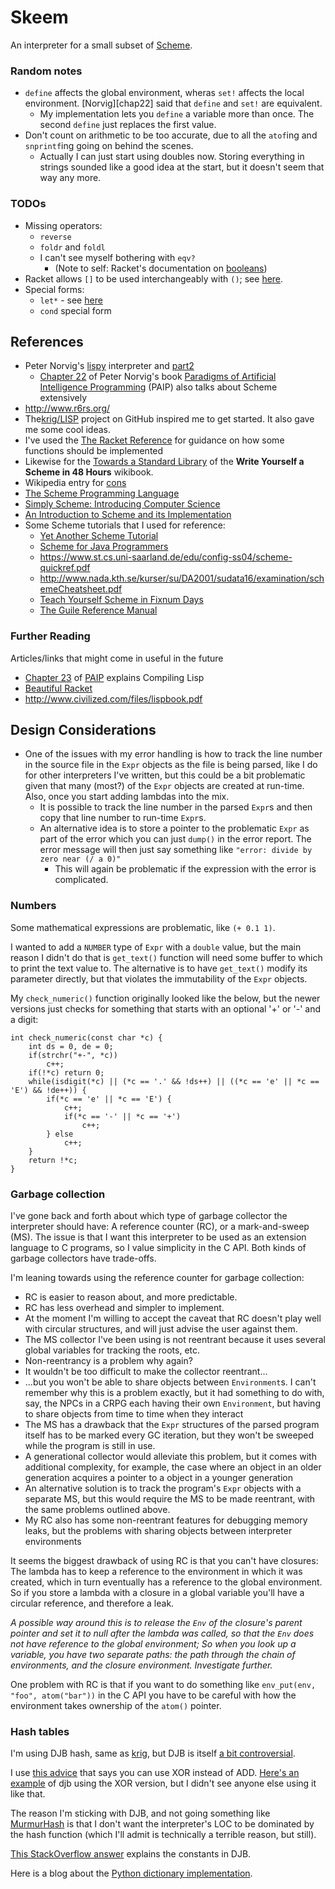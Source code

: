 # Skeem

An interpreter for a small subset of [Scheme][].

[Scheme]: https://en.wikipedia.org/wiki/Scheme_(programming_language)

### Random notes

* `define` affects the global environment, wheras `set!` affects the local environment. [Norvig][chap22] said that `define` and `set!` are equivalent.
  * My implementation lets you `define` a variable more than once. The second `define` just replaces the first value.
* Don't count on arithmetic to be too accurate, due to all the `atof`ing and `snprintf`ing going on behind the scenes.
  * Actually I can just start using doubles now. Storing everything in strings sounded like a good idea at the start, but it doesn't seem that way any more.

### TODOs

* Missing operators:
  * `reverse`
  * `foldr` and `foldl`
  * I can't see myself bothering with `eqv?` 
    * (Note to self: Racket's documentation on [booleans](https://docs.racket-lang.org/reference/booleans.html))
* Racket allows `[]` to be used interchangeably with `()`; see [here](https://stackoverflow.com/a/41417968/115589).
* Special forms:
  * `let*` - see [here](http://www.cs.utexas.edu/ftp/garbage/cs345/schintro-v13/schintro_59.html)
  * `cond` special form

## References

- Peter Norvig's [lispy][] interpreter and [part2][lispy2]
  - [Chapter 22](https://github.com/norvig/paip-lisp/blob/master/docs/chapter22.md) of Peter Norvig's book [Paradigms of Artificial Intelligence Programming][paip] (PAIP) also talks about Scheme extensively
- <http://www.r6rs.org/>
- The[krig/LISP][krig] project on GitHub inspired me to get started. It also gave me some cool ideas.
- I've used the [The Racket Reference](https://docs.racket-lang.org/reference/index.html) for guidance on how some functions should be implemented
- Likewise for the [Towards a Standard Library](https://en.wikibooks.org/wiki/Write_Yourself_a_Scheme_in_48_Hours/Towards_a_Standard_Library) of the **Write Yourself a Scheme in 48 Hours** wikibook.
- Wikipedia entry for [cons](https://en.wikipedia.org/wiki/Cons)
- [The Scheme Programming Language](https://www.scheme.com/tspl4/)
- [Simply Scheme: Introducing Computer Science](https://people.eecs.berkeley.edu/~bh/ss-toc2.html)
- [An Introduction to Scheme and its Implementation](http://www.cs.utexas.edu/ftp/garbage/cs345/schintro-v13/schintro_toc.html)
- Some Scheme tutorials that I used for reference:
  - [Yet Another Scheme Tutorial](http://www.shido.info/lisp/idx_scm_e.html)
  - [Scheme for Java Programmers](http://cs.gettysburg.edu/~tneller/cs341/scheme-intro/index.html)
  - <https://www.st.cs.uni-saarland.de/edu/config-ss04/scheme-quickref.pdf>
  - <http://www.nada.kth.se/kurser/su/DA2001/sudata16/examination/schemeCheatsheet.pdf>
  - [Teach Yourself Scheme in Fixnum Days](https://ds26gte.github.io/tyscheme/index.html)
  - [The Guile Reference Manual](https://www.gnu.org/software/guile/manual/html_node/index.html)

[lispy]: http://norvig.com/lispy.html
[lispy2]: http://norvig.com/lispy2.html
[krig]: https://github.com/krig/LISP

### Further Reading

Articles/links that might come in useful in the future

* [Chapter 23](https://github.com/norvig/paip-lisp/blob/master/docs/chapter23.md) of [PAIP][paip] explains Compiling Lisp
* [Beautiful Racket](https://beautifulracket.com/introduction.html)
* <http://www.civilized.com/files/lispbook.pdf>

[paip]: https://github.com/norvig/paip-lisp

## Design Considerations

* One of the issues with my error handling is how to track the line number in the source file in the `Expr` objects as the file is being parsed, like I do for other interpreters I've written, but this could be a bit problematic given that many (most?) of the `Expr` objects are created at run-time. Also, once you start adding lambdas into the mix.
  * It is possible to track the line number in the parsed `Expr`s and then copy that line number to run-time `Expr`s.
  * An alternative idea is to store a pointer to the problematic `Expr` as part of the error which you can just `dump()` in the error report. The error message will then just say something like `"error: divide by zero near (/ a 0)"`
    * This will again be problematic if the expression with the error is complicated.

### Numbers

Some mathematical expressions are problematic, like `(+ 0.1 1)`.

I wanted to add a `NUMBER` type of `Expr` with a `double` value, but the main reason I didn't do that is `get_text()` function will need some buffer to which to print the text value to.
The alternative is to have `get_text()` modify its parameter directly, but that violates the immutability of the `Expr` objects.

My `check_numeric()` function originally looked like the below, but the newer versions just checks for something that starts with an optional '+' or '-' and a digit:

```
int check_numeric(const char *c) {
	int ds = 0, de = 0;
	if(strchr("+-", *c))
		c++;
	if(!*c) return 0;
	while(isdigit(*c) || (*c == '.' && !ds++) || ((*c == 'e' || *c == 'E') && !de++)) {
        if(*c == 'e' || *c == 'E') {
            c++;
            if(*c == '-' || *c == '+')
                c++;
        } else
            c++;
    }
	return !*c;
}
```

### Garbage collection

I've gone back and forth about which type of garbage collector the interpreter should have: A reference counter (RC), or a mark-and-sweep (MS). The issue is that I want this interpreter to be used as an extension language to C programs, so I value simplicity in the C API. Both kinds of garbage collectors have trade-offs.

I'm leaning towards using the reference counter for garbage collection:

* RC is easier to reason about, and more predictable.
* RC has less overhead and simpler to implement.
* At the moment I'm willing to accept the caveat that RC doesn't play well with circular structures, and will just advise the user against them.
* The MS collector I've been using is not reentrant because it uses several global variables for tracking the roots, etc.
 * Non-reentrancy is a problem why again?
 * It wouldn't be too difficult to make the collector reentrant...
 * ...but you won't be able to share objects between `Environment`s. I can't remember why this is a problem exactly, but it had something to do with, say, the NPCs in a CRPG each having their own `Environment`, but having to share objects from time to time when they interact
* The MS has a drawback that the `Expr` structures of the parsed program itself has to be marked every GC iteration, but they won't be sweeped while the program is still in use.
 * A generational collector would alleviate this problem, but it comes with additional complexity, for example, the case where an object in an older generation acquires a pointer to a object in a younger generation
 * An alternative solution is to track the program's `Expr` objects with a separate MS, but this would require the MS to be made reentrant, with the same problems outlined above.
* My RC also has some non-reentrant features for debugging memory leaks, but the problems with sharing objects between interpreter environments

It seems the biggest drawback of using RC is that you can't have closures: The lambda has to keep a reference to the environment in which it was created, which in turn eventually has a reference to the global environment. So if you store a lambda with a closure in a global variable you'll have a circular reference, and therefore a leak.

_A possible way around this is to release the `Env` of the closure's parent pointer and set it to null after the lambda was called, so that the `Env` does not have reference to the global environment; So when you look up a variable, you have two separate paths: the path through the chain of environments, and the closure environment. Investigate further._

One problem with RC is that if you want to do something like
`env_put(env, "foo", atom("bar"))` in the C API you have to be careful with how
the environment takes ownership of the `atom()` pointer.

### Hash tables

I'm using DJB hash, same as [krig][], but DJB is itself [a bit controversial](http://dmytry.blogspot.com/2009/11/horrible-hashes.html).

I use [this advice](http://www.cse.yorku.ca/~oz/hash.html) that says you can use XOR instead of ADD. 
[Here's an example](https://cr.yp.to/cdb/cdb.txt) of djb using the XOR version,
but I didn't see anyone else using it like that.

The reason I'm sticking with DJB, and not going something like [MurmurHash](https://en.wikipedia.org/wiki/MurmurHash) is that 
I don't want the interpreter's LOC to be dominated by the hash function (which I'll admit is technically a terrible 
reason, but still).

[This StackOverflow answer](https://stackoverflow.com/a/13809282/115589) explains the constants in DJB.

Here is a blog about the [Python dictionary implementation](https://www.laurentluce.com/posts/python-dictionary-implementation/).

